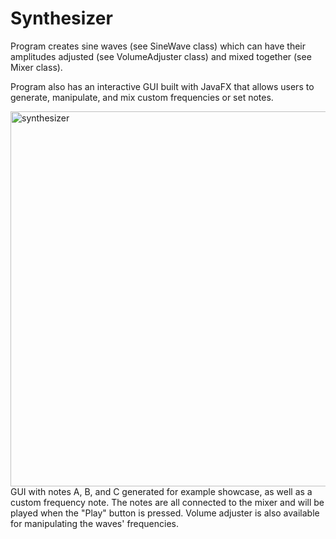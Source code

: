# Synthesizer
Program creates sine waves (see SineWave class) which can have their amplitudes adjusted (see VolumeAdjuster class) and mixed together (see Mixer class).

Program also has an interactive GUI built with JavaFX that allows users to generate, manipulate, and mix custom frequencies or set notes. 


<img width="600" alt="synthesizer" src="https://github.com/SarahBateman22/Synthesizer/assets/142822160/313d2f29-7cde-49b7-8a0b-bc27b4130be6">
GUI with notes A, B, and C generated for example showcase, as well as a custom frequency note. The notes are all connected to the mixer and will be played when the "Play" button is pressed. Volume adjuster is also available for manipulating the waves' frequencies.
